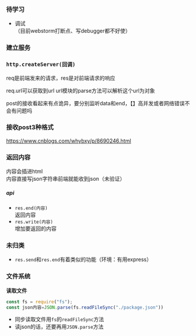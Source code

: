 ### 待学习

- 调试  
  （目前webstorm打断点、写debugger都不好使）



### 建立服务

### `http.createServer(回调)`

req是前端发来的请求，res是对前端请求的响应

req.url可以获取到url
url模块的parse方法可以解析这个url为对象

post的接收看起来有点诡异，要分别监听data和end，【】高并发或者网络错误不会有问题吗



### 接收post3种格式

https://www.cnblogs.com/whybxy/p/8690246.html

### 返回内容

内容会插进html  
内容直接写json字符串前端就能收到json（未验证）

##### api

- `res.end(内容)`  
  返回内容
- `res.write(内容)`  
  增加要返回的内容

### 未归类

- `res.send`和`res.end`有着类似的功能（环境：有用express）





### 文件系统

**读取文件**

```javascript
const fs = require("fs");
const json内容=JSON.parse(fs.readFileSync("./package.json"))
```

- 同步读取文件用`fs`的`readFileSync`方法
- 读json的话，还要再用`JSON.parse`方法


